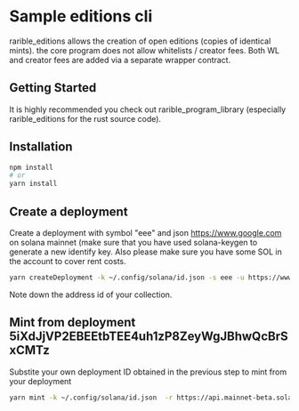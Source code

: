 
# Sample editions cli

rarible_editions allows the creation of open editions (copies of identical mints). the core program does not allow whitelists / creator fees. Both WL and creator fees are added via a separate wrapper contract.


## Getting Started

It is highly recommended you check out rarible_program_library (especially rarible_editions for the rust source code).

## Installation

```bash
npm install
# or
yarn install
```

## Create a deployment

Create a deployment with symbol "eee" and json https://www.google.com on solana mainnet (make sure that you have used solana-keygen to generate a new identify key.
Also please make sure you have some SOL in the account to cover rent costs.

```bash
yarn createDeployment -k ~/.config/solana/id.json -s eee -u https://www.google.com -r https://api.mainnet-beta.solana.com
```
Note down the address id of your collection.

## Mint from deployment 5iXdJjVP2EBEEtbTEE4uh1zP8ZeyWgJBhwQcBrSxCMTz

Substite your own deployment ID obtained in the previous step to mint from your deployment

```bash
yarn mint -k ~/.config/solana/id.json  -r https://api.mainnet-beta.solana.com -d 5iXdJjVP2EBEEtbTEE4uh1zP8ZeyWgJBhwQcBrSxCMTz
```

